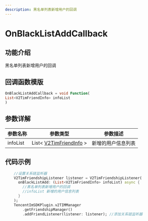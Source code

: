 ```yaml
---
description: 黑名单列表新增用户的回调
---
```


# OnBlackListAddCallback

## 功能介绍

黑名单列表新增用户的回调

## 回调函数模版

```dart
OnBlackListAddCallback = void Function(
List<V2TimFriendInfo> infoList
)
```

## 参数详解

| 参数名称     | 参数类型                                                                | 参数描述      |
| -------- | ------------------------------------------------------------------- | --------- |
| infoList | List< [V2TimFriendInfo](../guan-jian-lei/user/v2timfriendinfo.md) > | 新增的用户信息列表 |

## 代码示例

```dart
    //设置关系链监听器
    V2TimFriendshipListener listener = V2TimFriendshipListener(
      onBlackListAdd: (List<V2TimFriendInfo> infoList) async {
        //黑名单列表新增用户的回调
        //infoList 新增的用户信息列表
      }
    );
    TencentImSDKPlugin.v2TIMManager
        .getFriendshipManager()
        .addFriendListener(listener: listener); //添加关系链监听器
```
